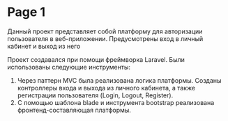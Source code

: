 # Page 1

Данный проект представляет собой платформу для авторизации пользователя в веб-приложении. Предусмотрены вход в личный кабинет и выход из него

Проект создавался при помощи фреймворка Laravel. Были использованы следующие инструменты:

1. Через паттерн MVC была реализована логика платформы. Созданы контроллеры входа и выхода из личного кабинета, а также регистрации пользователя (Login, Logout, Register).
2. С помощью шаблона blade и инструмента bootstrap реализована фронтенд-составляющая  платформы.
